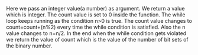 Here we pass an integer value(a number) as argument. We return a value which is integer. The count value is set to 0 inside the function. The while loop keeps running as the condition n>0 is true. The count value changes to count=count+(n%2) every time the while condition is satisfied. Also the n value changes to n=n/2. In the end when the while condition gets violated we return the value of count which is the value of the number of bit sets of the binary number.